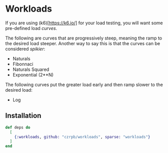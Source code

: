 # Workloads

If you are using (k6)[https://k6.io/] for your load testing, you will
want some pre-defined load *curves*.

The following are curves that are progressively steep, meaning the
ramp to the desired load steeper. Another way to say this is that
the curves can be considered *spikier*:

* Naturals
* Fibonnaci
* Naturals Squared
* Exponential (2**N)

The following curves put the greater load early and then ramp
slower to the desired load:

* Log

## Installation


```elixir
def deps do
  [
    {:workloads, github: "czrpb/workloads", sparse: "workloads"}
  ]
end
```
